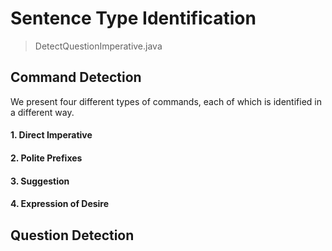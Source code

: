﻿# Sentence Type Identification
> DetectQuestionImperative.java
## Command Detection

We present four different types of commands, each of which is identified in a different way.

#### 1. Direct Imperative

#### 2. Polite Prefixes

#### 3. Suggestion

#### 4. Expression of Desire

## Question Detection